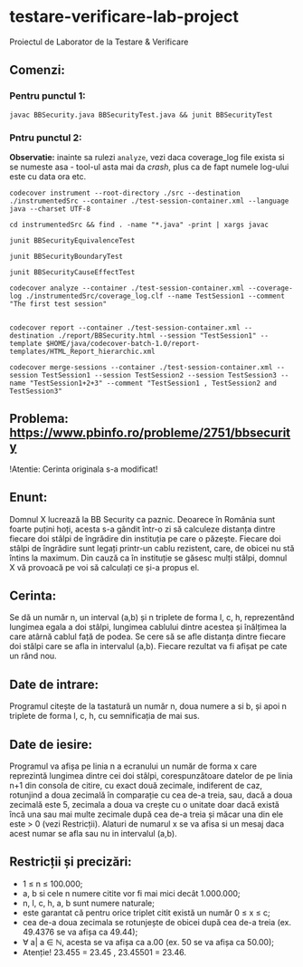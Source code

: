 # testare-verificare-lab-project
Proiectul de Laborator de la Testare &amp; Verificare

## Comenzi:

### Pentru punctul 1:

```
javac BBSecurity.java BBSecurityTest.java && junit BBSecurityTest
```

### Pntru punctul 2:

**Observatie:** inainte sa rulezi `analyze`, vezi daca coverage_log file exista si se numeste asa - tool-ul asta mai da _crash_, plus ca de fapt numele log-ului este cu data ora etc.

```
codecover instrument --root-directory ./src --destination ./instrumentedSrc --container ./test-session-container.xml --language java --charset UTF-8

cd instrumentedSrc && find . -name "*.java" -print | xargs javac

junit BBSecurityEquivalenceTest

junit BBSecurityBoundaryTest

junit BBSecurityCauseEffectTest

codecover analyze --container ./test-session-container.xml --coverage-log ./instrumentedSrc/coverage_log.clf --name TestSession1 --comment "The first test session"


codecover report --container ./test-session-container.xml --destination ./report/BBSecurity.html --session "TestSession1" --template $HOME/java/codecover-batch-1.0/report-templates/HTML_Report_hierarchic.xml

codecover merge-sessions --container ./test-session-container.xml --session TestSession1 --session TestSession2 --session TestSession3 --name "TestSession1+2+3" --comment "TestSession1 , TestSession2 and TestSession3"
```


## Problema: https://www.pbinfo.ro/probleme/2751/bbsecurity

!Atentie: Cerinta originala s-a modificat!

## Enunt:

Domnul X lucrează la BB Security ca paznic.
Deoarece în România sunt foarte puțini hoți, acesta s-a gândit într-o zi să calculeze distanța dintre fiecare doi stâlpi de îngrădire din instituția pe care o păzește. Fiecare doi stâlpi de îngrădire sunt legați printr-un cablu rezistent, care, de obicei nu stă întins la maximum.
Din cauză ca în instituție se găsesc mulți stâlpi, domnul X vă provoacă pe voi să calculați ce și-a propus el.


## Cerinta:

Se dă un număr n, un interval (a,b) și n triplete de forma l, c, h, reprezentând lungimea egala a doi stâlpi, lungimea cablului dintre acestea și înălțimea la care atârnă cablul față de podea.
Se cere să se afle distanța dintre fiecare doi stâlpi care se afla in intervalul (a,b).
Fiecare rezultat va fi afișat pe cate un rând nou.


## Date de intrare:

Programul citește de la tastatură un număr n, doua numere a si b, și apoi n triplete de forma l, c, h, cu semnificația de mai sus.


## Date de iesire:

Programul va afișa pe linia n a ecranului un număr de forma x care reprezintă lungimea dintre cei doi stâlpi, corespunzătoare datelor de pe linia n+1 din consola de citire, cu exact două zecimale, indiferent de caz, rotunjind a doua zecimală în comparație cu cea de-a treia, sau, dacă a doua zecimală este 5, zecimala a doua va crește cu o unitate doar dacă există încă una sau mai multe zecimale după cea de-a treia și măcar una din ele este > 0 (vezi Restricții). Alaturi de numarul x se va afisa si un mesaj daca acest numar se afla sau nu in intervalul (a,b).


## Restricții și precizări:

- 1 ≤ n ≤ 100.000;
- a, b si cele n numere citite vor fi mai mici decât 1.000.000;
- n, l, c, h, a, b sunt numere naturale;
- este garantat că pentru orice triplet citit există un număr 0 ≤ x ≤ c;
- cea de-a doua zecimala se rotunjește de obicei după cea de-a treia (ex. 49.4376 se va afișa ca 49.44);
- ∀ a| a ∈ ℕ, acesta se va afișa ca a.00 (ex. 50 se va afișa ca 50.00);
- Atenție! 23.455 = 23.45 , 23.45501 = 23.46.
